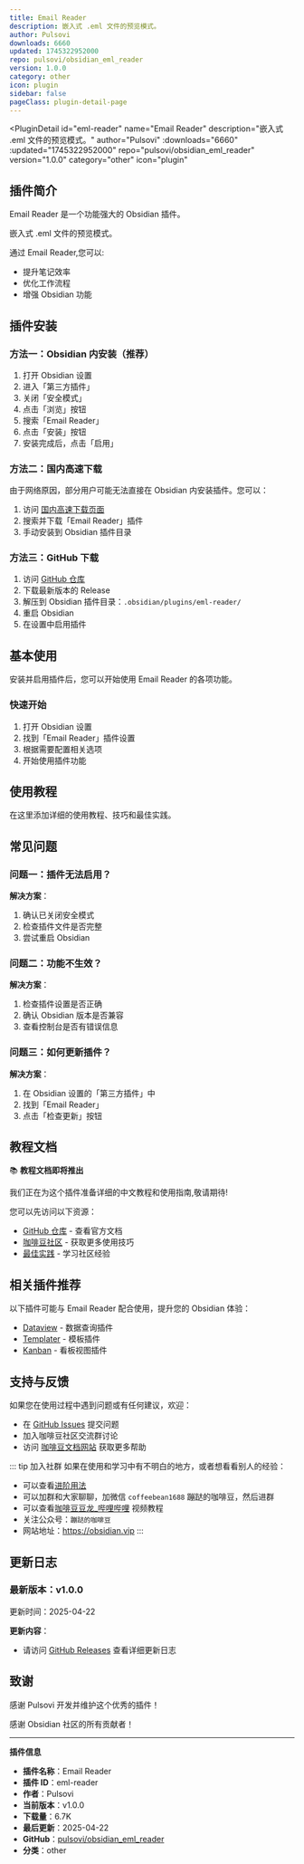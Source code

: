 ```yaml
---
title: Email Reader
description: 嵌入式 .eml 文件的预览模式。
author: Pulsovi
downloads: 6660
updated: 1745322952000
repo: pulsovi/obsidian_eml_reader
version: 1.0.0
category: other
icon: plugin
sidebar: false
pageClass: plugin-detail-page
---
```


<PluginDetail
  id="eml-reader"
  name="Email Reader"
  description="嵌入式 .eml 文件的预览模式。"
  author="Pulsovi"
  :downloads="6660"
  :updated="1745322952000"
  repo="pulsovi/obsidian_eml_reader"
  version="1.0.0"
  category="other"
  icon="plugin"
>

<!-- AUTO_GENERATED_START -->
## 插件简介

Email Reader 是一个功能强大的 Obsidian 插件。

嵌入式 .eml 文件的预览模式。

通过 Email Reader,您可以:

- 提升笔记效率
- 优化工作流程
- 增强 Obsidian 功能

<!-- AUTO_GENERATED_END -->

<!-- AUTO_GENERATED_START -->
## 插件安装

### 方法一：Obsidian 内安装（推荐）

1. 打开 Obsidian 设置
2. 进入「第三方插件」
3. 关闭「安全模式」
4. 点击「浏览」按钮
5. 搜索「Email Reader」
6. 点击「安装」按钮
7. 安装完成后，点击「启用」

### 方法二：国内高速下载

由于网络原因，部分用户可能无法直接在 Obsidian 内安装插件。您可以：

1. 访问 [国内高速下载页面](/zh/documentation/obsidian-plugins-download.html)
2. 搜索并下载「Email Reader」插件
3. 手动安装到 Obsidian 插件目录

### 方法三：GitHub 下载

1. 访问 [GitHub 仓库](https://github.com/pulsovi/obsidian_eml_reader)
2. 下载最新版本的 Release
3. 解压到 Obsidian 插件目录：`.obsidian/plugins/eml-reader/`
4. 重启 Obsidian
5. 在设置中启用插件

## 基本使用

安装并启用插件后，您可以开始使用 Email Reader 的各项功能。

### 快速开始

1. 打开 Obsidian 设置
2. 找到「Email Reader」插件设置
3. 根据需要配置相关选项
4. 开始使用插件功能

<!-- AUTO_GENERATED_END -->

<!-- CUSTOM_CONTENT_START:tutorial -->
## 使用教程

在这里添加详细的使用教程、技巧和最佳实践。

<!-- CUSTOM_CONTENT_END:tutorial -->

<!-- SHARED_CONTENT_START -->
## 常见问题

### 问题一：插件无法启用？

**解决方案**：
1. 确认已关闭安全模式
2. 检查插件文件是否完整
3. 尝试重启 Obsidian

### 问题二：功能不生效？

**解决方案**：
1. 检查插件设置是否正确
2. 确认 Obsidian 版本是否兼容
3. 查看控制台是否有错误信息

### 问题三：如何更新插件？

**解决方案**：
1. 在 Obsidian 设置的「第三方插件」中
2. 找到「Email Reader」
3. 点击「检查更新」按钮

## 教程文档

📚 **教程文档即将推出**

我们正在为这个插件准备详细的中文教程和使用指南,敬请期待!

您可以先访问以下资源：
- [GitHub 仓库](https://github.com/pulsovi/obsidian_eml_reader) - 查看官方文档
- [咖啡豆社区](/zh/bases/) - 获取更多使用技巧
- [最佳实践](/zh/best-practices/) - 学习社区经验

## 相关插件推荐

以下插件可能与 Email Reader 配合使用，提升您的 Obsidian 体验：

- [Dataview](/zh/plugins/dataview.html) - 数据查询插件
- [Templater](/zh/plugins/templater-obsidian.html) - 模板插件
- [Kanban](/zh/plugins/obsidian-kanban.html) - 看板视图插件

## 支持与反馈

如果您在使用过程中遇到问题或有任何建议，欢迎：

- 在 [GitHub Issues](https://github.com/pulsovi/obsidian_eml_reader/issues) 提交问题
- 加入咖啡豆社区交流群讨论
- 访问 [咖啡豆文档网站](https://obsidian.vip) 获取更多帮助

::: tip 加入社群
如果在使用和学习中有不明白的地方，或者想看看别人的经验：
- 可以查看[进阶用法](/zh/advanced)
- 可以加群和大家聊聊，加微信 `coffeebean1688` 蹦跶的咖啡豆，然后进群
- 可以查看[咖啡豆豆龙_哔哩哔哩](https://space.bilibili.com/618777356) 视频教程
- 关注公众号：`蹦跶的咖啡豆`
- 网站地址：https://obsidian.vip
:::
<!-- SHARED_CONTENT_END -->

<!-- AUTO_GENERATED_START -->
## 更新日志

### 最新版本：v1.0.0

更新时间：2025-04-22

**更新内容**：
- 请访问 [GitHub Releases](https://github.com/pulsovi/obsidian_eml_reader/releases) 查看详细更新日志

## 致谢

感谢 Pulsovi 开发并维护这个优秀的插件！

感谢 Obsidian 社区的所有贡献者！

---

**插件信息**
- **插件名称**：Email Reader
- **插件 ID**：eml-reader
- **作者**：Pulsovi
- **当前版本**：v1.0.0
- **下载量**：6.7K
- **最后更新**：2025-04-22
- **GitHub**：[pulsovi/obsidian_eml_reader](https://github.com/pulsovi/obsidian_eml_reader)
- **分类**：other
<!-- AUTO_GENERATED_END -->

</PluginDetail>

